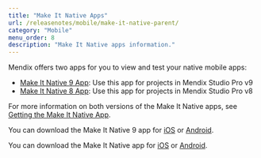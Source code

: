 ```yaml
---
title: "Make It Native Apps"
url: /releasenotes/mobile/make-it-native-parent/
category: "Mobile"
menu_order: 8
description: "Make It Native apps information."
---
```


Mendix offers two apps for you to view and test your native mobile apps:

* [Make It Native 9 App](make-it-native-9): Use this app for projects in Mendix Studio Pro v9
* [Make It Native 8 App](make-it-native-app): Use this app for projects in Mendix Studio Pro v8

For more information on both versions of the Make It Native apps, see [Getting the Make It Native App](/refguide/getting-the-make-it-native-app).

You can download the Make It Native 9 app for [iOS](https://apps.apple.com/us/app/make-it-native-9/id1542182000) or [Android](https://play.google.com/store/apps/details?id=com.mendix.developerapp.mx9).

You can download the Make It Native app for [iOS](https://apps.apple.com/app/make-it-native/id1334081181) or [Android](https://play.google.com/store/apps/details?id=com.mendix.developerapp).

